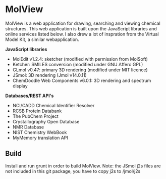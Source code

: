 MolView
=========
MolView is a web application for drawing, searching and viewing chemical structures.
This web application is built upon the JavaScript libraries and online services listed below. I also drew a lot of inspration from the Virtual Model Kit, a similar webapplication.

**JavaScript libraries**

  - MolEdit v1.2.4: sketcher (modified with permission from MolSoft)
  - Ketcher: SMILES conversion (modified under GNU Affero GPL)
  - GLmol v0.47: primary 3D rendering (modified under MIT licence)
  - JSmol: 3D rendering (Jmol v14.0.11)
  - ChemDoodle Web Components v6.0.1: 3D rendering and spectrum display

**Databases/REST API's**

  - NCI/CADD Chemical Identifier Resolver
  - RCSB Protein Databank
  - The PubChem Project
  - Crystallography Open Database
  - NMR Database
  - NIST Chemistry WebBook
  - MyMemory translation API

Build
-----
Install and run grunt in order to build MolView.
Note: the JSmol j2s files are not included in this git package, you have to copy j2s to /jmol/j2s
